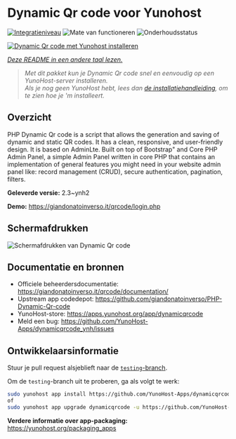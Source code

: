 <!--
NB: Deze README is automatisch gegenereerd door <https://github.com/YunoHost/apps/tree/master/tools/readme_generator>
Hij mag NIET handmatig aangepast worden.
-->

# Dynamic Qr code voor Yunohost

[![Integratieniveau](https://apps.yunohost.org/badge/integration/dynamicqrcode)](https://ci-apps.yunohost.org/ci/apps/dynamicqrcode/)
![Mate van functioneren](https://apps.yunohost.org/badge/state/dynamicqrcode)
![Onderhoudsstatus](https://apps.yunohost.org/badge/maintained/dynamicqrcode)

[![Dynamic Qr code met Yunohost installeren](https://install-app.yunohost.org/install-with-yunohost.svg)](https://install-app.yunohost.org/?app=dynamicqrcode)

*[Deze README in een andere taal lezen.](./ALL_README.md)*

> *Met dit pakket kun je Dynamic Qr code snel en eenvoudig op een YunoHost-server installeren.*  
> *Als je nog geen YunoHost hebt, lees dan [de installatiehandleiding](https://yunohost.org/install), om te zien hoe je 'm installeert.*

## Overzicht

PHP Dynamic Qr code is a script that allows the generation and saving of dynamic and static QR codes. It has a clean, responsive, and user-friendly design. It is based on AdminLte. Built on top of Bootstrap" and Core PHP Admin Panel, a simple Admin Panel written in core PHP that contains an implementation of general features you might need in your website admin panel like: record management (CRUD), secure authentication, pagination, filters.

**Geleverde versie:** 2.3~ynh2

**Demo:** <https://giandonatoinverso.it/qrcode/login.php>

## Schermafdrukken

![Schermafdrukken van Dynamic Qr code](./doc/screenshots/screenshot.png)

## Documentatie en bronnen

- Officiele beheerdersdocumentatie: <https://giandonatoinverso.it/qrcode/documentation/>
- Upstream app codedepot: <https://github.com/giandonatoinverso/PHP-Dynamic-Qr-code>
- YunoHost-store: <https://apps.yunohost.org/app/dynamicqrcode>
- Meld een bug: <https://github.com/YunoHost-Apps/dynamicqrcode_ynh/issues>

## Ontwikkelaarsinformatie

Stuur je pull request alsjeblieft naar de [`testing`-branch](https://github.com/YunoHost-Apps/dynamicqrcode_ynh/tree/testing).

Om de `testing`-branch uit te proberen, ga als volgt te werk:

```bash
sudo yunohost app install https://github.com/YunoHost-Apps/dynamicqrcode_ynh/tree/testing --debug
of
sudo yunohost app upgrade dynamicqrcode -u https://github.com/YunoHost-Apps/dynamicqrcode_ynh/tree/testing --debug
```

**Verdere informatie over app-packaging:** <https://yunohost.org/packaging_apps>
